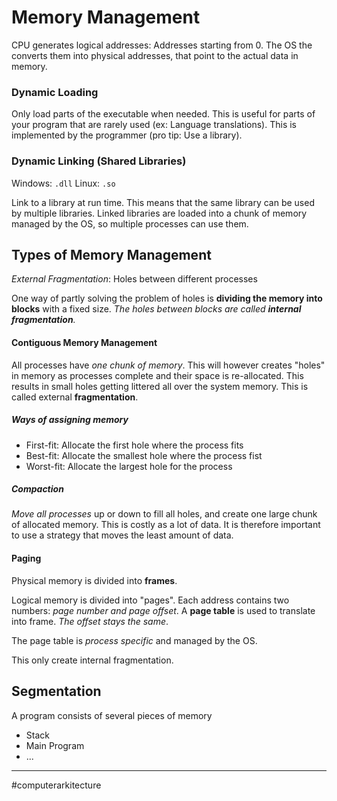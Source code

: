 # Memory Management

CPU generates logical addresses: Addresses starting from $0$. The OS the converts them into physical addresses, that point to the actual data in memory.

### Dynamic Loading
Only load parts of the executable when needed. This is useful for parts of your program that are rarely used (ex: Language translations). This is implemented by the programmer (pro tip: Use a library).

### Dynamic Linking (Shared Libraries)
Windows: `.dll`
Linux: `.so`

Link to a library at run time. This means that the same library can be used by multiple libraries. Linked libraries are loaded into a chunk of memory managed by the OS, so multiple processes can use them.

## Types of Memory Management
*External Fragmentation*: Holes between different processes

One way of partly solving the problem of holes is **dividing the memory into blocks** with a fixed size. *The holes between blocks are called **internal fragmentation**.*

#### Contiguous Memory Management
All processes have *one chunk of memory*. This will however creates "holes" in memory as processes complete and their space is re-allocated. This results in small holes getting littered all over the system memory. This is called external **fragmentation**.
##### Ways of assigning memory
- First-fit: Allocate the first hole where the process fits
- Best-fit: Allocate the smallest hole where the process fist
- Worst-fit: Allocate the largest hole for the process

##### Compaction
*Move all processes* up or down to fill all holes, and create one large chunk of allocated memory. This is costly as a lot of data. It is therefore important to use a strategy that moves the least amount of data.

#### Paging
Physical memory is divided into **frames**.

Logical memory is divided into "pages". Each address contains two numbers: *page number and page offset*. A **page table** is used to translate into frame. *The offset stays the same*.

The page table is *process specific* and managed by the OS.

This only create internal fragmentation.
## Segmentation

A program consists of several pieces of memory
- Stack
- Main Program
- ...



---
#computerarkitecture
